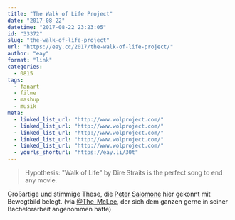 ```yaml
---
title: "The Walk of Life Project"
date: "2017-08-22"
datetime: "2017-08-22 23:23:05"
id: "33372"
slug: "the-walk-of-life-project"
url: "https://eay.cc/2017/the-walk-of-life-project/"
author: "eay"
format: "link"
categories:
  - 0815
tags:
  - fanart
  - filme
  - mashup
  - musik
meta:
  - linked_list_url: "http://www.wolproject.com/"
  - linked_list_url: "http://www.wolproject.com/"
  - linked_list_url: "http://www.wolproject.com/"
  - linked_list_url: "http://www.wolproject.com/"
  - linked_list_url: "http://www.wolproject.com/"
  - yourls_shorturl: "https://eay.li/30t"
---
```


> Hypothesis: "Walk of Life" by Dire Straits is the perfect song to end any movie.

Großartige und stimmige These, die [Peter Salomone](https://twitter.com/pscottsalo) hier gekonnt mit Bewegtbild belegt. (via [@The\_McLee](https://twitter.com/The_McLee), der sich dem ganzen gerne in seiner Bachelorarbeit angenommen hätte)
